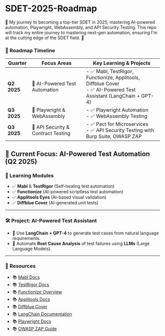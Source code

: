 # SDET-2025-Roadmap
📌 My journey to becoming a top-tier SDET in 2025, mastering AI-powered automation, Playwright, WebAssembly, and API Security Testing. This repo will track my entire journey to mastering next-gen automation, ensuring I'm at the cutting edge of the SDET field. 🚀
### 📅 Roadmap Timeline

| **Quarter** | **Focus Areas** | **Key Learning & Projects** |
|-------------|-----------------|------------------------------|
| **Q2 2025** | 🔹 AI-Powered Test Automation | - ✅ Mabl, TestRigor, Functionize, Applitools, Diffblue Cover<br>- ✅ AI-Powered Test Assistant (LangChain + GPT-4) |
| **Q3 2025** | 🔹 Playwright & WebAssembly     | - ✅ Playwright Automation<br>- ✅ WebAssembly Testing |
| **Q3 2025** | 🔹 API Security & Contract Testing | - ✅ Pact for Microservices<br>- ✅ API Security Testing with Burp Suite, OWASP ZAP |


## 📌 Current Focus: AI-Powered Test Automation (Q2 2025)

### 📖 Learning Modules
- ✅ **Mabl** & **TestRigor** (Self-healing test automation)  
- ✅ **Functionize** (AI-powered scriptless test automation)  
- ✅ **Applitools Eyes** (AI-based visual validation)  
- ✅ **Diffblue Cover** (AI-generated unit tests)

---

### 🛠 Project: AI-Powered Test Assistant
- 🔹 Use **LangChain + GPT-4** to generate test cases from natural language requirements.  
- 🔹 Automate **Root Cause Analysis** of test failures using **LLMs** (Large Language Models).

---

### 🔗 Resources
- 📚 [Mabl Docs](https://help.mabl.com/docs)  
- 📚 [TestRigor Docs](https://testrigor.com/documentation/)  
- 📚 [Functionize Overview](https://www.functionize.com/platform)  
- 📚 [Applitools Docs](https://applitools.com/docs)  
- 📚 [Diffblue Cover](https://www.diffblue.com/)  
- 📚 [LangChain Documentation](https://python.langchain.com/docs/get_started/introduction/)  
- 📚 [Playwright Docs](https://playwright.dev/)  
- 📚 [OWASP ZAP Guide](https://www.zaproxy.org/)

